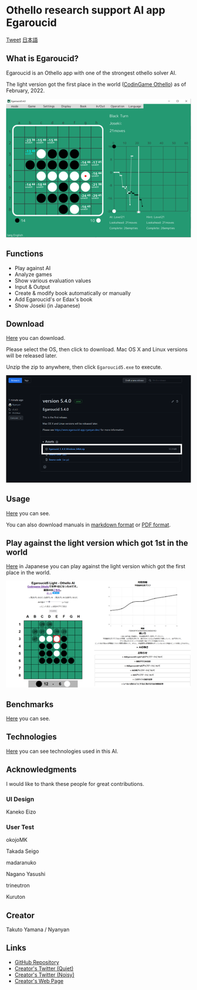# Othello research support AI app Egaroucid

<a href="https://twitter.com/share?ref_src=twsrc%5Etfw" class="twitter-share-button" data-text="Othello research support AI app Egaroucid" data-url="https://www.egaroucid-app.nyanyan.dev/" data-hashtags="egaroucid" data-related="takuto_yamana,Nyanyan_Cube" data-show-count="false">Tweet</a><script async src="https://platform.twitter.com/widgets.js" charset="utf-8"></script> <a href=./../ja/>日本語</a>

## What is Egaroucid?

Egaroucid is an Othello app with one of the strongest othello solver AI. 

The light version got the first place in the world ([CodinGame Othello](https://www.codingame.com/multiplayer/bot-programming/othello-1/leaderboard)) as of February, 2022.

![Display](./../img/app_en.png)

 

## Functions

* Play against AI
* Analyze games
* Show various evaluation values
* Input & Output
* Create & modify book automatically or manually
* Add Egaroucid's or Edax's book
* Show Joseki (in Japanese)



## Download

[Here](https://github.com/Nyanyan/Egaroucid5/releases) you can download.

Please select the OS, then click to download. Mac OS X and Linux versions will be released later.

Unzip the zip to anywhere, then click ```Egaroucid5.exe``` to execute.

![download](./../img/download.png)



## Usage

[Here](./../usage/) you can see.

You can also download manuals in [markdown format](./../usage/en/index.md) or [PDF format](./../usage/en/index.pdf).



## Play against the light version which got 1st in the world

[Here](https://www.egaroucid.nyanyan.dev/) in Japanese you can play against the light version which got the first place in the world.

![egaroucid light](./../img/egaroucid_light.png)



## Benchmarks

[Here](./../benchmark/) you can see.



## Technologies

[Here](./../technology/) you can see technologies used in this AI.



## Acknowledgments

I would like to thank these people for great contributions.

### UI Design

Kaneko Eizo

### User Test

okojoMK

Takada Seigo

madaranuko

Nagano Yasushi

trineutron

Kuruton



## Creator

Takuto Yamana / Nyanyan



## Links

* [GitHub Repository](https://github.com/Nyanyan/Egaroucid5)
* [Creator's Twitter (Quiet)](https://twitter.com/takuto_yamana)
* [Creator's Twitter (Noisy)](https://twitter.com/Nyanyan_Cube)
* [Creator's Web Page](https://nyanyan.github.io/)

